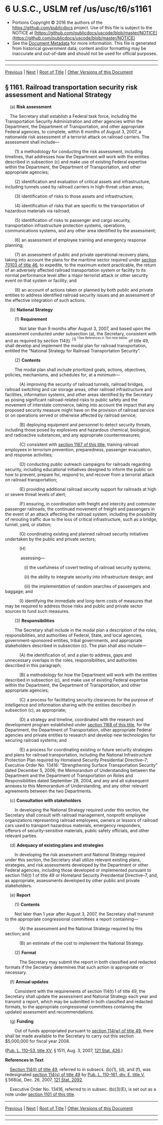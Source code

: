 ---
---

# 6 U.S.C., USLM ref /us/usc/t6/s1161

* Portions Copyright © 2016 the authors of the https://github.com/publicdocs project.
  Use of this file is subject to the NOTICE at [https://github.com/publicdocs/uscode/blob/master/NOTICE](https://github.com/publicdocs/uscode/blob/master/NOTICE)
* See the [Document Metadata](././../../../../../..//README.md) for more information.
  This file is generated from historical government data; content and/or formatting may be inaccurate and out-of-date and should not be used for official purposes.

----------
----------

[Previous](./../../../../../..//us/usc/t6/ch4/schIV/ptB/m__us_usc_t6_ch4_schIV_ptB.md) | [Next](./../../../../../..//us/usc/t6/ch4/schIV/ptB/m__us_usc_t6_s1162.md) | [Root of Title](./../../../../../../) | [Other Versions of this Document](https://publicdocs.github.io/go/links?ns=uslm&ref=%2Fus%2Fusc%2Ft6%2Fs1161)

## § 1161. Railroad transportation security risk assessment and National Strategy

    (a) __Risk assessment__ 

    The Secretary shall establish a Federal task force, including the Transportation Security Administration and other agencies within the Department, the Department of Transportation, and other appropriate Federal agencies, to complete, within 6 months of August 3, 2007, a nationwide risk assessment of a terrorist attack on railroad carriers. The assessment shall include—

        (1) a methodology for conducting the risk assessment, including timelines, that addresses how the Department will work with the entities described in subsection (c) and make use of existing Federal expertise within the Department, the Department of Transportation, and other appropriate agencies;

        (2) identification and evaluation of critical assets and infrastructure, including tunnels used by railroad carriers in high-threat urban areas;

        (3) identification of risks to those assets and infrastructure;

        (4) identification of risks that are specific to the transportation of hazardous materials via railroad;

        (5) identification of risks to passenger and cargo security, transportation infrastructure protection systems, operations, communications systems, and any other area identified by the assessment;

        (6) an assessment of employee training and emergency response planning;

        (7) an assessment of public and private operational recovery plans, taking into account the plans for the maritime sector required under [section 70103 of title 46][/us/usc/t46/s70103], to expedite, to the maximum extent practicable, the return of an adversely affected railroad transportation system or facility to its normal performance level after a major terrorist attack or other security event on that system or facility; and

        (8) an account of actions taken or planned by both public and private entities to address identified railroad security issues and an assessment of the effective integration of such actions.

    (b) __National Strategy__ 

        (1) __Requirement__ 

            Not later than 9 months after August 3, 2007, and based upon the assessment conducted under subsection (a), the Secretary, consistent with and as required by section 114(t)  <sup>\[1\]</sup>  <sup><sup> 1 See References in Text note below. </sup></sup>  of title 49, shall develop and implement the modal plan for railroad transportation, entitled the “National Strategy for Railroad Transportation Security”.

        (2) __Contents__ 

        The modal plan shall include prioritized goals, actions, objectives, policies, mechanisms, and schedules for, at a minimum—

            (A) improving the security of railroad tunnels, railroad bridges, railroad switching and car storage areas, other railroad infrastructure and facilities, information systems, and other areas identified by the Secretary as posing significant railroad-related risks to public safety and the movement of interstate commerce, taking into account the impact that any proposed security measure might have on the provision of railroad service or on operations served or otherwise affected by railroad service;

            (B) deploying equipment and personnel to detect security threats, including those posed by explosives and hazardous chemical, biological, and radioactive substances, and any appropriate countermeasures;

            (C) consistent with [section 1167 of this title][/us/usc/t6/s1167], training railroad employees in terrorism prevention, preparedness, passenger evacuation, and response activities;

            (D) conducting public outreach campaigns for railroads regarding security, including educational initiatives designed to inform the public on how to prevent, prepare for, respond to, and recover from a terrorist attack on railroad transportation;

            (E) providing additional railroad security support for railroads at high or severe threat levels of alert;

            (F) ensuring, in coordination with freight and intercity and commuter passenger railroads, the continued movement of freight and passengers in the event of an attack affecting the railroad system, including the possibility of rerouting traffic due to the loss of critical infrastructure, such as a bridge, tunnel, yard, or station;

            (G) coordinating existing and planned railroad security initiatives undertaken by the public and private sectors;

            (H)

             assessing—

                (i) the usefulness of covert testing of railroad security systems;

                (ii) the ability to integrate security into infrastructure design; and

                (iii) the implementation of random searches of passengers and baggage; and

            (I) identifying the immediate and long-term costs of measures that may be required to address those risks and public and private sector sources to fund such measures.

        (3) __Responsibilities__ 

        The Secretary shall include in the modal plan a description of the roles, responsibilities, and authorities of Federal, State, and local agencies, government-sponsored entities, tribal governments, and appropriate stakeholders described in subsection (c). The plan shall also include—

            (A) the identification of, and a plan to address, gaps and unnecessary overlaps in the roles, responsibilities, and authorities described in this paragraph;

            (B) a methodology for how the Department will work with the entities described in subsection (c), and make use of existing Federal expertise within the Department, the Department of Transportation, and other appropriate agencies;

            (C) a process for facilitating security clearances for the purpose of intelligence and information sharing with the entities described in subsection (c), as appropriate;

            (D) a strategy and timeline, coordinated with the research and development program established under [section 1168 of this title][/us/usc/t6/s1168], for the Department, the Department of Transportation, other appropriate Federal agencies and private entities to research and develop new technologies for securing railroad systems; and

            (E) a process for coordinating existing or future security strategies and plans for railroad transportation, including the National Infrastructure Protection Plan required by Homeland Security Presidential Directive–7; Executive Order No. 13416: “Strengthening Surface Transportation Security” dated December 5, 2006; the Memorandum of Understanding between the Department and the Department of Transportation on Roles and Responsibilities dated September 28, 2004, and any and all subsequent annexes to this Memorandum of Understanding, and any other relevant agreements between the two Departments.

    (c) __Consultation with stakeholders__ 

        In developing the National Strategy required under this section, the Secretary shall consult with railroad management, nonprofit employee organizations representing railroad employees, owners or lessors of railroad cars used to transport hazardous materials, emergency responders, offerors of security-sensitive materials, public safety officials, and other relevant parties.

    (d) __Adequacy of existing plans and strategies__ 

        In developing the risk assessment and National Strategy required under this section, the Secretary shall utilize relevant existing plans, strategies, and risk assessments developed by the Department or other Federal agencies, including those developed or implemented pursuant to section 114(t) 1 of title 49 or Homeland Security Presidential Directive–7, and, as appropriate, assessments developed by other public and private stakeholders.

    (e) __Report__ 

        (1) __Contents__ 

        Not later than 1 year after August 3, 2007, the Secretary shall transmit to the appropriate congressional committees a report containing—

            (A) the assessment and the National Strategy required by this section; and

            (B) an estimate of the cost to implement the National Strategy.

        (2) __Format__ 

            The Secretary may submit the report in both classified and redacted formats if the Secretary determines that such action is appropriate or necessary.

    (f) __Annual updates__ 

        Consistent with the requirements of section 114(t) 1 of title 49, the Secretary shall update the assessment and National Strategy each year and transmit a report, which may be submitted in both classified and redacted formats, to the appropriate congressional committees containing the updated assessment and recommendations.

    (g) __Funding__ 

        Out of funds appropriated pursuant to [section 114(w) of title 49][/us/usc/t49/s114/w], there shall be made available to the Secretary to carry out this section $5,000,000 for fiscal year 2008.

([Pub. L. 110–53, title XV][/us/pl/110/53/tXV], § 1511, Aug. 3, 2007, [121 Stat. 426][/us/stat/121/426].)

 __References in Text__ 

    [Section 114(t) of title 49][/us/usc/t49/s114/t], referred to in subsecs. (b)(1), (d), and (f), was redesignated [section 114(s) of title 49][/us/usc/t49/s114/s] by [Pub. L. 110–161, div. E, title V][/us/pl/110/161/dE/tV], § 568(a), Dec. 26, 2007, [121 Stat. 2092][/us/stat/121/2092].

    Executive Order No. 13416, referred to in subsec. (b)(3)(E), is set out as a note under [section 1101 of this title][/us/usc/t6/s1101].

----------

[Previous](./../../../../../..//us/usc/t6/ch4/schIV/ptB/m__us_usc_t6_ch4_schIV_ptB.md) | [Next](./../../../../../..//us/usc/t6/ch4/schIV/ptB/m__us_usc_t6_s1162.md) | [Root of Title](./../../../../../../) | [Other Versions of this Document](https://publicdocs.github.io/go/links?ns=uslm&ref=%2Fus%2Fusc%2Ft6%2Fs1161)

----------
----------

[/us/usc/t46/s70103]: https://publicdocs.github.io/go/links?ns=uslm&ref=%2Fus%2Fusc%2Ft46%2Fs70103
[/us/usc/t6/s1167]: https://publicdocs.github.io/go/links?ns=uslm&ref=%2Fus%2Fusc%2Ft6%2Fs1167
[/us/usc/t6/s1168]: https://publicdocs.github.io/go/links?ns=uslm&ref=%2Fus%2Fusc%2Ft6%2Fs1168
[/us/usc/t49/s114/w]: https://publicdocs.github.io/go/links?ns=uslm&ref=%2Fus%2Fusc%2Ft49%2Fs114%2Fw
[/us/pl/110/53/tXV]: https://publicdocs.github.io/go/links?ns=uslm&ref=%2Fus%2Fpl%2F110%2F53%2FtXV
[/us/stat/121/426]: https://publicdocs.github.io/go/links?ns=uslm&ref=%2Fus%2Fstat%2F121%2F426
[/us/usc/t49/s114/t]: https://publicdocs.github.io/go/links?ns=uslm&ref=%2Fus%2Fusc%2Ft49%2Fs114%2Ft
[/us/usc/t49/s114/s]: https://publicdocs.github.io/go/links?ns=uslm&ref=%2Fus%2Fusc%2Ft49%2Fs114%2Fs
[/us/pl/110/161/dE/tV]: https://publicdocs.github.io/go/links?ns=uslm&ref=%2Fus%2Fpl%2F110%2F161%2FdE%2FtV
[/us/stat/121/2092]: https://publicdocs.github.io/go/links?ns=uslm&ref=%2Fus%2Fstat%2F121%2F2092
[/us/usc/t6/s1101]: https://publicdocs.github.io/go/links?ns=uslm&ref=%2Fus%2Fusc%2Ft6%2Fs1101


